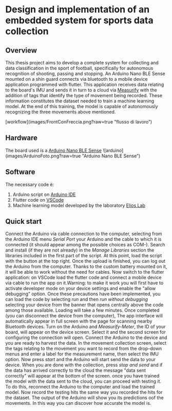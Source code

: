 # Design and implementation of an embedded system for sports data collection

## Overview
This thesis project aims to develop a complete system for collecting and
data classification in the sport of football, specifically for autonomous recognition
of shooting, passing and stopping. An Arduino Nano BLE Sense mounted on a shin guard connects via
bluetooth to a mobile device application programmed with flutter. This application
receives data relating to the board's IMU and sends it in turn to a cloud via [Measurify](https://measurify.org/)
with the addition of tags that identify the type of movement being recorded. These
information constitutes the dataset needed to train a machine learning model. 
At the end of this training, the model is capable of autonomously recognizing the three movements
above mentioned.

[workflow](images/FrontConFreccia.png?raw=true "flusso di lavoro”) 

## Hardware
The board used is a [Arduino Nano BLE Sense](https://docs.arduino.cc/hardware/nano-33-ble-sense)
![arduino](images/ArduinoFoto.png?raw=true "Arduino Nano BLE Sense”)

## Software
The necessary code è:
1. Arduino script on [Arduino IDE](https://www.arduino.cc/en/software)
2. Flutter code on [VSCode](https://code.visualstudio.com/)
3. Machine learning model developed by the laboratory [Elios Lab](https://elios.diten.unige.it/)

## Quick start
Connect the Arduino via cable connection to the computer, selecting from the Arduino IDE menu
*Serial Port* your Arduino and the cable to which it is connected (it should appear among the possible choices as COM-).
Search and install (if they are not already) in the *Manage Libraries* section the libraries included in the first part of the script.
At this point, load the script with the button at the top right. Once the upload is finished, you can log out
the Arduino from the computer. Thanks to the custom battery mounted on it, it will be able to work without the need for cables.
Now switch to the flutter application: on VSCode load the flutter code and connect a mobile device via cable to
run the app on it.Warning: to make it work you will first have to activate developer mode on your
device settings and enable the "allow debugging" option. Once these precautions have been implemented, you can load the code by selecting
*run* and then *run without debugging* selecting your device from the banner that opens centrally above the code
among those available. Loading will take a few minutes. Once completed (you can disconnect the device from the computer),
The app interface will automatically appear in full screen with the page for scanning nearby Bluetooth devices.
Turn on the Arduino and *Measurify-Meter*, the ID of your board, will appear on the device screen. Select it
and the second screen for configuring the connection will open. Connect the Arduino to the device and you are ready to harvest
the data. In the movement collection screen, select the tags relating to the movement you want to record from the drop-down menus
and enter a label for the measurement name, then select the IMU option. Now press *start* and the Arduino will start
send the data to your device. When you are done with the collection, press *stop and send* and if the data has arrived correctly
to the cloud the message "data sent correctly" will appear at the bottom of the screen. once you have trained the model with the data 
sent to the cloud, you can proceed with testing it. To do this, reconnect the Arduino to the computer and load the trained model. 
Now record the testing hits the same way you recorded the hits for the dataset. The output of the Arduino will show you its predictions 
oof the movements. In this way you can discover how accurate the model is.
 
